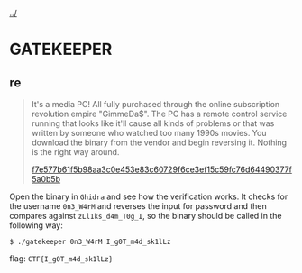 [../](../../)

# GATEKEEPER

## re

> It's a media PC! All fully purchased through the online subscription revolution empire "GimmeDa$". The PC has a remote control service running that looks like it'll cause all kinds of problems or that was written by someone who watched too many 1990s movies. You download the binary from the vendor and begin reversing it. Nothing is the right way around.
>
> [f7e577b61f5b98aa3c0e453e83c60729f6ce3ef15c59fc76d64490377f5a0b5b](f7e577b61f5b98aa3c0e453e83c60729f6ce3ef15c59fc76d64490377f5a0b5b)

Open the binary in `Ghidra` and see how the verification works. It checks for the username `0n3_W4rM` and reverses the input for password and then compares against `zLl1ks_d4m_T0g_I`, so the binary should be called in the following way:

	$ ./gatekeeper 0n3_W4rM I_g0T_m4d_sk1lLz

flag: `CTF{I_g0T_m4d_sk1lLz}`